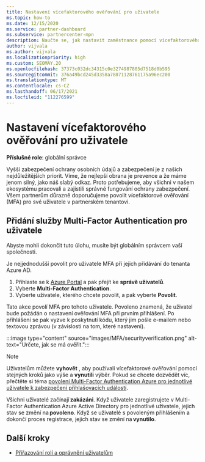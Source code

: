```yaml
---
title: Nastavení vícefaktorového ověřování pro uživatele
ms.topic: how-to
ms.date: 12/15/2020
ms.service: partner-dashboard
ms.subservice: partnercenter-mpn
description: Naučte se, jak nastavit zaměstnance pomocí vícefaktorového ověřování.
author: vijvala
ms.author: vijvala
ms.localizationpriority: high
ms.custom: SEOMAY.20
ms.openlocfilehash: 37373c032dc34315c0e3274987805d7518d0b595
ms.sourcegitcommit: 376a49bcd245d3358a78871128761175a96ec200
ms.translationtype: MT
ms.contentlocale: cs-CZ
ms.lasthandoff: 06/17/2021
ms.locfileid: "112276599"
---
```

# <a name="set-up-your-users-with-multi-factor-authentication"></a>Nastavení vícefaktorového ověřování pro uživatele

**Příslušné role**: globální správce

Vyšší zabezpečení ochrany osobních údajů a zabezpečení je z našich nejdůležitějších priorit. Víme, že nejlepší obrana je prevence a že máme jenom silný, jako náš slabý odkaz. Proto potřebujeme, aby všichni v našem ekosystému pracovali a zajistili správné fungování ochrany zabezpečení. Všem partnerům důrazně doporučujeme povolit vícefaktorové ověřování (MFA) pro své uživatele v partnerském tenantovi. 

## <a name="add-multi-factor-authentication-for-your-users"></a>Přidání služby Multi-Factor Authentication pro uživatele

Abyste mohli dokončit tuto úlohu, musíte být globálním správcem vaší společnosti.

Je nejjednodušší povolit pro uživatele MFA při jejich přidávání do tenanta Azure AD.

1. Přihlaste se k [Azure Portal](https://portal.azure.com) a pak přejít ke **správě uživatelů**.
1. Vyberte **Multi-Factor Authentication**.
1. Vyberte uživatele, kterého chcete povolit, a pak vyberte **Povolit**.

Tato akce povolí MFA pro tohoto uživatele. Povoleno znamená, že uživatel bude požádán o nastavení ověřování MFA při prvním přihlášení. Po přihlášení se pak vyzve k poskytnutí kódu, který jim pošle e-mailem nebo textovou zprávou (v závislosti na tom, které nastavení).  

:::image type="content" source="images/MFA/securityverification.png" alt-text="Určete, jak se má ověřit.":::

>[!NOTE]
>Uživatelům můžete **vyhovět** , aby používali vícefaktorové ověřování pomocí stejných kroků jako výše a **vynutili** výběr. Pokud se chcete dozvědět víc, přečtěte si téma [povolení Multi-Factor Authentication Azure pro jednotlivé uživatele k zabezpečení přihlašovacích událostí](/azure/active-directory/authentication/howto-mfa-userstates). 

Všichni uživatelé začínají **zakázáni**. Když uživatele zaregistrujete v Multi-Factor Authentication Azure Active Directory pro jednotlivé uživatele, jejich stav se změní na **povoleno**. Když se uživatelé s povoleným přihlášením a dokončí proces registrace, jejich stav se změní na **vynutilo**. 

## <a name="next-steps"></a>Další kroky

- [Přiřazování rolí a oprávnění uživatelům](permissions-overview.md)